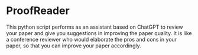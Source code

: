 # ProofReader

This python script performs as an assistant based on ChatGPT to review your paper and give you suggestions in improving the paper quality. It is like a conference reviewer who would elaborate the pros and cons in your paper, so that you can improve your paper accordingly. 

